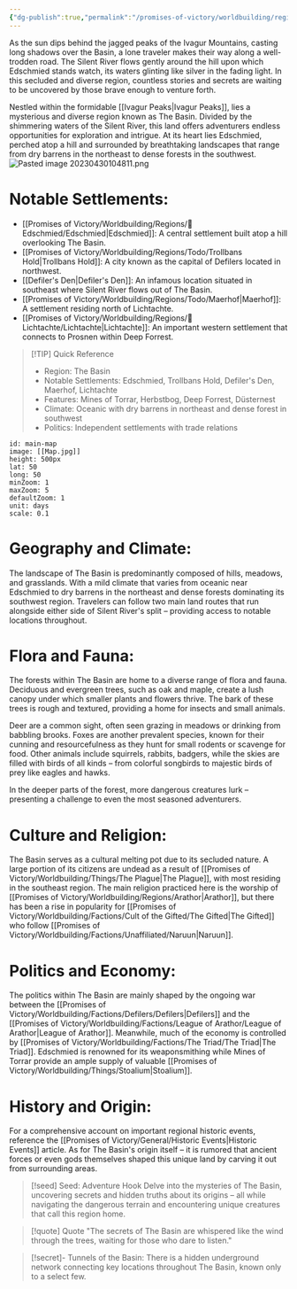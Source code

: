 ```yaml
---
{"dg-publish":true,"permalink":"/promises-of-victory/worldbuilding/regions/the-basin/","title":"The Basin","hideInGraph":true,"noteIcon":"Region","created":"2023-01-25T02:26:53.466+01:00","updated":"2023-04-30T10:48:13.209+02:00"}
---
```



As the sun dips behind the jagged peaks of the Ivagur Mountains, casting long shadows over the Basin, a lone traveler makes their way along a well-trodden road. The Silent River flows gently around the hill upon which Edschmied stands watch, its waters glinting like silver in the fading light. In this secluded and diverse region, countless stories and secrets are waiting to be uncovered by those brave enough to venture forth.

Nestled within the formidable [[Ivagur Peaks\|Ivagur Peaks]], lies a mysterious and diverse region known as The Basin. Divided by the shimmering waters of the Silent River, this land offers adventurers endless opportunities for exploration and intrigue. At its heart lies Edschmied, perched atop a hill and surrounded by breathtaking landscapes that range from dry barrens in the northeast to dense forests in the southwest.
![Pasted image 20230430104811.png](/img/user/Pasted%20image%2020230430104811.png)
# Notable Settlements:
- [[Promises of Victory/Worldbuilding/Regions/🏰Edschmied/Edschmied\|Edschmied]]: A central settlement built atop a hill overlooking The Basin.
- [[Promises of Victory/Worldbuilding/Regions/Todo/Trollbans Hold\|Trollbans Hold]]: A city known as the capital of Defilers located in northwest.
- [[Defiler's Den\|Defiler's Den]]: An infamous location situated in southeast where Silent River flows out of The Basin.
- [[Promises of Victory/Worldbuilding/Regions/Todo/Maerhof\|Maerhof]]: A settlement residing north of Lichtachte.
- [[Promises of Victory/Worldbuilding/Regions/🏰Lichtachte/Lichtachte\|Lichtachte]]: An important western settlement that connects to Prosnen within Deep Forrest.


> [!TIP] Quick Reference
> - Region: The Basin
> - Notable Settlements: Edschmied, Trollbans Hold, Defiler's Den, Maerhof, Lichtachte
> - Features: Mines of Torrar, Herbstbog, Deep Forrest, Düsternest
> - Climate: Oceanic with dry barrens in northeast and dense forest in southwest
> - Politics: Independent settlements with trade relations


```leaflet
id: main-map
image: [[Map.jpg]]
height: 500px
lat: 50
long: 50
minZoom: 1
maxZoom: 5
defaultZoom: 1
unit: days
scale: 0.1
```


# Geography and Climate:
The landscape of The Basin is predominantly composed of hills, meadows, and grasslands. With a mild climate that varies from oceanic near Edschmied to dry barrens in the northeast and dense forests dominating its southwest region. Travelers can follow two main land routes that run alongside either side of Silent River's split – providing access to notable locations throughout.

# Flora and Fauna:
The forests within The Basin are home to a diverse range of flora and fauna. Deciduous and evergreen trees, such as oak and maple, create a lush canopy under which smaller plants and flowers thrive. The bark of these trees is rough and textured, providing a home for insects and small animals.

Deer are a common sight, often seen grazing in meadows or drinking from babbling brooks. Foxes are another prevalent species, known for their cunning and resourcefulness as they hunt for small rodents or scavenge for food. Other animals include squirrels, rabbits, badgers, while the skies are filled with birds of all kinds – from colorful songbirds to majestic birds of prey like eagles and hawks.

In the deeper parts of the forest, more dangerous creatures lurk – presenting a challenge to even the most seasoned adventurers.

# Culture and Religion:
The Basin serves as a cultural melting pot due to its secluded nature. A large portion of its citizens are undead as a result of [[Promises of Victory/Worldbuilding/Things/The Plague\|The Plague]], with most residing in the southeast region. The main religion practiced here is the worship of [[Promises of Victory/Worldbuilding/Regions/Arathor\|Arathor]], but there has been a rise in popularity for [[Promises of Victory/Worldbuilding/Factions/Cult of the Gifted/The Gifted\|The Gifted]] who follow [[Promises of Victory/Worldbuilding/Factions/Unaffiliated/Naruun\|Naruun]].

# Politics and Economy:
The politics within The Basin are mainly shaped by the ongoing war between the [[Promises of Victory/Worldbuilding/Factions/Defilers/Defilers\|Defilers]] and the [[Promises of Victory/Worldbuilding/Factions/League of Arathor/League of Arathor\|League of Arathor]]. Meanwhile, much of the economy is controlled by [[Promises of Victory/Worldbuilding/Factions/The Triad/The Triad\|The Triad]]. Edschmied is renowned for its weaponsmithing while Mines of Torrar provide an ample supply of valuable [[Promises of Victory/Worldbuilding/Things/Stoalium\|Stoalium]].

# History and Origin:
For a comprehensive account on important regional historic events, reference the [[Promises of Victory/General/Historic Events\|Historic Events]] article. As for The Basin's origin itself – it is rumored that ancient forces or even gods themselves shaped this unique land by carving it out from surrounding areas.

> [!seed] Seed: Adventure Hook
> Delve into the mysteries of The Basin, uncovering secrets and hidden truths about its origins – all while navigating the dangerous terrain and encountering unique creatures that call this region home.

> [!quote] Quote
> "The secrets of The Basin are whispered like the wind through the trees, waiting for those who dare to listen."

>[!secret]- 
>Tunnels of the Basin: There is a hidden underground network connecting key locations throughout The Basin, known only to a select few.
